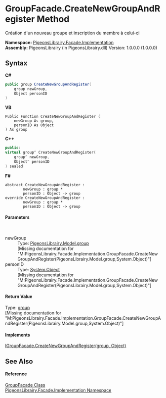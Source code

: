 # GroupFacade.CreateNewGroupAndRegister Method 
 

Création d'un nouveau groupe et inscription du membre à celui-ci

**Namespace:**&nbsp;<a href="312ab9cb-8ee9-a582-242b-c0bfc1241eea">PigeonsLibrairy.Facade.Implementation</a><br />**Assembly:**&nbsp;PigeonsLibrairy (in PigeonsLibrairy.dll) Version: 1.0.0.0 (1.0.0.0)

## Syntax

**C#**<br />
``` C#
public group CreateNewGroupAndRegister(
	group newGroup,
	Object personID
)
```

**VB**<br />
``` VB
Public Function CreateNewGroupAndRegister ( 
	newGroup As group,
	personID As Object
) As group
```

**C++**<br />
``` C++
public:
virtual group^ CreateNewGroupAndRegister(
	group^ newGroup, 
	Object^ personID
) sealed
```

**F#**<br />
``` F#
abstract CreateNewGroupAndRegister : 
        newGroup : group * 
        personID : Object -> group 
override CreateNewGroupAndRegister : 
        newGroup : group * 
        personID : Object -> group 
```


#### Parameters
&nbsp;<dl><dt>newGroup</dt><dd>Type: <a href="30daa006-0f38-7d8e-5d44-43f8187b044c">PigeonsLibrairy.Model.group</a><br />\[Missing <param name="newGroup"/> documentation for "M:PigeonsLibrairy.Facade.Implementation.GroupFacade.CreateNewGroupAndRegister(PigeonsLibrairy.Model.group,System.Object)"\]</dd><dt>personID</dt><dd>Type: <a href="http://msdn2.microsoft.com/en-us/library/e5kfa45b" target="_blank">System.Object</a><br />\[Missing <param name="personID"/> documentation for "M:PigeonsLibrairy.Facade.Implementation.GroupFacade.CreateNewGroupAndRegister(PigeonsLibrairy.Model.group,System.Object)"\]</dd></dl>

#### Return Value
Type: <a href="30daa006-0f38-7d8e-5d44-43f8187b044c">group</a><br />\[Missing <returns> documentation for "M:PigeonsLibrairy.Facade.Implementation.GroupFacade.CreateNewGroupAndRegister(PigeonsLibrairy.Model.group,System.Object)"\]

#### Implements
<a href="d809cf45-00c3-2e85-ae2a-b91f7c0acef6">IGroupFacade.CreateNewGroupAndRegister(group, Object)</a><br />

## See Also


#### Reference
<a href="7b4a76f8-da3e-3f34-b55e-530c0fadf88c">GroupFacade Class</a><br /><a href="312ab9cb-8ee9-a582-242b-c0bfc1241eea">PigeonsLibrairy.Facade.Implementation Namespace</a><br />